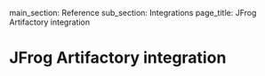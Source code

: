 main_section: Reference
sub_section: Integrations
page_title: JFrog Artifactory integration

# JFrog Artifactory integration

